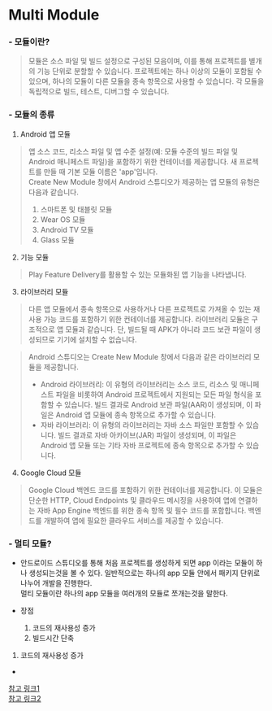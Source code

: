 
# Multi Module

###  - 모듈이란?
> 모듈은 소스 파일 및 빌드 설정으로 구성된 모음이며, 이를 통해 프로젝트를 별개의 기능 단위로 분할할 수 있습니다. 프로젝트에는 하나 이상의 모듈이 포함될 수 있으며, 하나의 모듈이 다른 모듈을 종속 항목으로 사용할 수 있습니다. 각 모듈을 독립적으로 빌드, 테스트, 디버그할 수 있습니다.  

### - 모듈의 종류
1. Android 앱 모듈
> 앱 소스 코드, 리소스 파일 및 앱 수준 설정(예: 모듈 수준의 빌드 파일 및 Android 매니페스트 파일)을 포함하기 위한 컨테이너를 제공합니다. 새 프로젝트를 만들 때 기본 모듈 이름은 'app'입니다.  
>Create New Module 창에서 Android 스튜디오가 제공하는 앱 모듈의 유형은 다음과 같습니다.  
>1. 스마트폰 및 태블릿 모듈  
>2. Wear OS 모듈  
>3. Android TV 모듈  
>4. Glass 모듈  

2. 기능 모듈
> Play Feature Delivery를 활용할 수 있는 모듈화된 앱 기능을 나타냅니다.

3. 라이브러리 모듈
> 다른 앱 모듈에서 종속 항목으로 사용하거나 다른 프로젝트로 가져올 수 있는 재사용 가능 코드를 포함하기 위한 컨테이너를 제공합니다. 라이브러리 모듈은 구조적으로 앱 모듈과 같습니다. 단, 빌드될 때 APK가 아니라 코드 보관 파일이 생성되므로 기기에 설치할 수 없습니다.  

> Android 스튜디오는 Create New Module 창에서 다음과 같은 라이브러리 모듈을 제공합니다.  
>* Android 라이브러리: 이 유형의 라이브러리는 소스 코드, 리소스 및 매니페스트 파일을 비롯하여 Android 프로젝트에서 지원되는 모든 파일 형식을 포함할 수 있습니다. 빌드 결과로 Android 보관 파일(AAR)이 생성되며, 이 파일은 Android 앱 모듈에 종속 항목으로 추가할 수 있습니다.  
>* 자바 라이브러리: 이 유형의 라이브러리는 자바 소스 파일만 포함할 수 있습니다. 빌드 결과로 자바 아카이브(JAR) 파일이 생성되며, 이 파일은 Android 앱 모듈 또는 기타 자바 프로젝트에 종속 항목으로 추가할 수 있습니다.

4. Google Cloud 모듈
> Google Cloud 백엔드 코드를 포함하기 위한 컨테이너를 제공합니다. 이 모듈은 단순한 HTTP, Cloud Endpoints 및 클라우드 메시징을 사용하여 앱에 연결하는 자바 App Engine 백엔드를 위한 종속 항목 및 필수 코드를 포함합니다. 백엔드를 개발하여 앱에 필요한 클라우드 서비스를 제공할 수 있습니다.

### - 멀티 모듈?
* 안드로이드 스튜디오를 통해 처음 프로젝트를 생성하게 되면 app 이라는 모듈이 하나 생성되는것을 볼 수 있다. 일반적으로는 하나의 app 모듈 안에서 패키지 단위로 나누어 개발을 진행한다.  
멀티 모듈이란 하나의 app 모듈을 여러개의 모듈로 쪼개는것을 말한다.

 * 장점  
    1. 코드의 재사용성 증가
    2. 빌드시간 단축
    
1. 코드의 재사용성 증가
 - 





[참고 링크1](https://developer.android.com/studio/projects?hl=ko)  
[참고 링크2](https://www.youtube.com/watch?v=H4qh0n9Zu5k)
